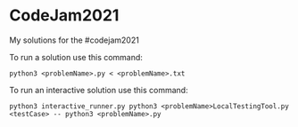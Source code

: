 # CodeJam2021
My solutions for the #codejam2021

To run a solution use this command:
```shell
python3 <problemName>.py < <problemName>.txt
```

To run an interactive solution use this command:
```shell
python3 interactive_runner.py python3 <problemName>LocalTestingTool.py <testCase> -- python3 <problemName>.py
```
